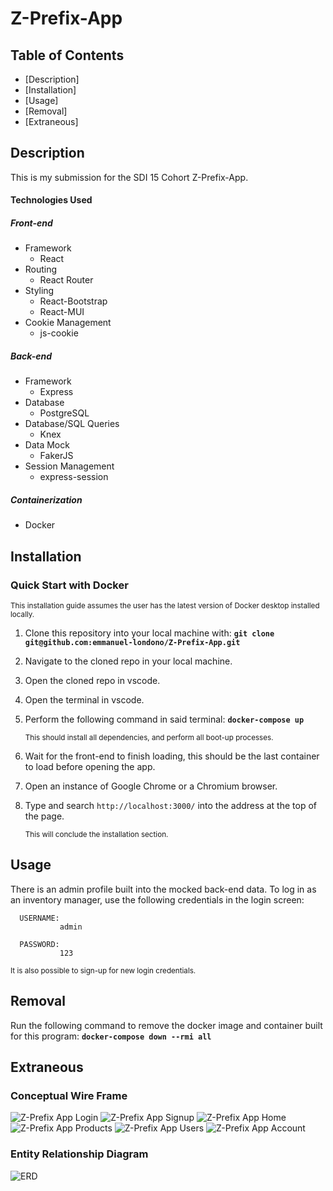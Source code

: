 # Z-Prefix-App


## Table of Contents

- [Description]
- [Installation]
- [Usage]
- [Removal]
- [Extraneous]



## Description

This is my submission for the SDI 15 Cohort Z-Prefix-App.

#### Technologies Used
##### Front-end 
+ Framework
	+ React
+ Routing
	+ React Router
+ Styling
	+ React-Bootstrap
	+ React-MUI
+ Cookie Management
	+ js-cookie


##### Back-end 
+ Framework
	+ Express
+ Database
	+ PostgreSQL
+ Database/SQL Queries
	+ Knex
+ Data Mock
	+ FakerJS
+ Session Management
	+ express-session

##### Containerization
+ Docker


## Installation

### Quick Start with Docker

<sub> This installation guide assumes the user has the latest version of Docker desktop installed locally.</sub>


1. Clone this repository into your local machine with:       **```git clone git@github.com:emmanuel-londono/Z-Prefix-App.git```**

2. Navigate to the cloned repo in your local machine.

3. Open the cloned repo in vscode.

4. Open the terminal in vscode.

5. Perform the following command in said terminal:   **```docker-compose up```**

	<sub> This should install all dependencies, and perform all boot-up processes.</sub>
	
6. Wait for the front-end to finish loading, this should be the last container to load before opening the app. 

7. Open an instance of Google Chrome or a Chromium browser.

8. Type and search ```http://localhost:3000/``` into the address at the top of the page. 

	<sub> This will conclude the installation section.</sub>


## Usage

There is an admin profile built into the mocked back-end data. To log in as an inventory manager, use the following credentials in the login screen: 


      USERNAME:
               admin
               
      PASSWORD:
               123
	              
<sub>It is also possible to sign-up for new login credentials. </sub>


## Removal

Run the following command to remove the docker image and container built for this program: **```docker-compose down --rmi all```**


## Extraneous

### Conceptual Wire Frame

![Z-Prefix App Login](https://user-images.githubusercontent.com/123216952/230739645-503182fd-3300-40e2-abb3-55bf8828e3bd.png)
![Z-Prefix App Signup](https://user-images.githubusercontent.com/123216952/230739652-a478ea7b-355f-4e16-8e28-225616fc9795.png)
![Z-Prefix App Home](https://user-images.githubusercontent.com/123216952/230739654-9fc1cc1f-e1ed-4667-9e4f-beb19f244bb7.png)
![Z-Prefix App Products](https://user-images.githubusercontent.com/123216952/230739658-5ff47cb2-cfb6-4672-b1ce-46e69dbd2944.png)
![Z-Prefix App Users](https://user-images.githubusercontent.com/123216952/230739662-bd4ed1ca-6926-4f4c-a110-1dcaed3aef8c.png)
![Z-Prefix App Account](https://user-images.githubusercontent.com/123216952/230739666-d0ad3a28-66b3-45ed-9e12-9a401fbdf490.png)

### Entity Relationship Diagram
![ERD](https://user-images.githubusercontent.com/123216952/230739845-8ca047a0-5057-4c63-a1a4-a9f5dd31685c.png)


